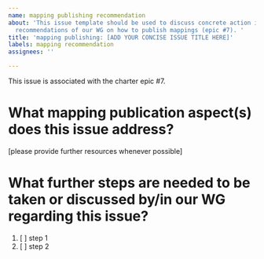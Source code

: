 ```yaml
---
name: mapping publishing recommendation
about: 'This issue template should be used to discuss concrete action items regarding
  recommendations of our WG on how to publish mappings (epic #7). '
title: 'mapping publishing: [ADD YOUR CONCISE ISSUE TITLE HERE]'
labels: mapping recommendation
assignees: ''

---
```


This issue is associated with the charter epic #7.

# What mapping publication aspect(s) does this issue address?
[please provide further resources whenever possible]

# What further steps are needed to be taken or discussed by/in our WG regarding this issue?

1. [ ] step 1
2. [ ] step 2
